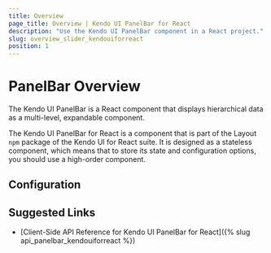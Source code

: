 ```yaml
---
title: Overview
page_title: Overview | Kendo UI PanelBar for React
description: "Use the Kendo UI PanelBar component in a React project."
slug: overview_slider_kendouiforreact
position: 1
---
```


# PanelBar Overview

The Kendo UI PanelBar is a React component that displays hierarchical data as a multi-level, expandable component.

The Kendo UI PanelBar for React is a component that is part of the Layout `npm` package of the Kendo UI for React suite. It is designed as a stateless component, which means that to store its state and configuration options, you should use a high-order component.

## Configuration

## Suggested Links

* [Client-Side API Reference for Kendo UI PanelBar for React]({% slug api_panelbar_kendouiforreact %})